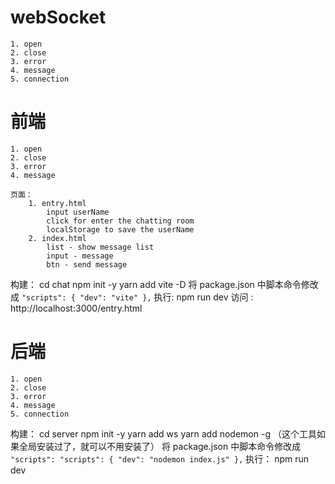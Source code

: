 # webSocket

    1. open
    2. close
    3. error
    4. message
    5. connection

# 前端

    1. open
    2. close
    3. error
    4. message

    页面：
        1. entry.html
            input userName
            click for enter the chatting room
            localStorage to save the userName
        2. index.html
            list - show message list
            input - message
            btn - send message

构建：
cd chat
npm init -y
yarn add vite -D
将 package.json 中脚本命令修改成
`"scripts": { "dev": "vite" },`
执行:
npm run dev
访问 : http://localhost:3000/entry.html

# 后端

    1. open
    2. close
    3. error
    4. message
    5. connection

构建：
cd server
npm init -y
yarn add ws
yarn add nodemon -g （这个工具如果全局安装过了，就可以不用安装了）
将 package.json 中脚本命令修改成
`"scripts": "scripts": { "dev": "nodemon index.js" },`
执行：
npm run dev
